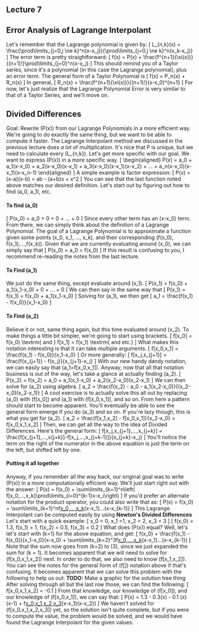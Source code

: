 ## Lecture 7

## Error Analysis of Lagrange Interpolant
Let's remember that the Lagrange polynomial is given by:
\[
L_{n,k}(x) = \frac{\prod\limits_{j=0,j \ne k}^n(x-x_j)}{\prod\limits_{j=0,j \ne k}^n(x_k-x_j)}
\]
The error term is pretty straightforward:
\[
f(x) = P(x) + \frac{f^{n+1}(\xi(x))}{(n+1)!}\prod\limits_{j=0}^n(x-x_j)
\]
This should remind you of a Taylor series, since it's a polynomial (in this case the Lagrange polynomial), plus an error term. The general form of a Taylor Polynomial is
\[
f(x) = P_n(x) + R_n(x)
\]
In general,
\[
R_n(x) = \frac{f^{n+1}(\xi(x))}{(n+1)!}(x-x_0)^{n+1}
\]
For now, let's just realize that the Lagrange Polynomial Error is very similar to that of a Taylor Series, and we'll move on.

## Divided Differences
Goal: Rewrite \(P(x)\) from our Lagrange Polynomials in a more efficient way. We're going to do exactly the same thing, but we want to be able to compute it faster. The Lagrange Interpolant method we discussed in the previous lecture does *a lot* of multiplication. It's nice that P is unique, but we need to calculate every \(L_{n,k}\).
Let's get more specific with our goal. We want to express \(P(x)\) in a more specific way.
\[
\begin{aligned}
P(x) = a_0 + a_1(x-x_0) + a_2(x-x_0)(x-x_1) + a_3(x-x_0)(x-x_1)(x-x_2) + ... + a_n(x-x_0)(x-x_1)(x-x_n-1)
\end{aligned}
\]
A simple example is factor expression:
\[
P(x) = (x-a)(x-b) = ab - (a+b)x + x^2
\]
You can see that the last function noted above matches our desired definition.
Let's start out by figuring out how to find \(a_0, a_1\), etc.
#### To find \(a_0\)
\[
P(x_0) = a_0 + 0 + 0 + ... + 0
\]
Since every other term has an \(x-x_0\) term.
From there, we can simply think about the definition of a Lagrange Polynomial. The goal of a Lagrange Polynomial is to approximate a function given some points \(x_0, x_1, ..., x_k\), and their corresponding \(f(x_0), f(x_1),...,f(x_k)\). Given that we are currently evaluating around \(x_0\), we can simply say that
\[
P(x_0) = a_0 = f(x_0)
\]
If this result is confusing to you, I recommend re-reading the notes from the last lecture.
#### To Find \(a_1\)
We just do the same thing, except evaluate around \(x_1\).
\[
P(x_1) = f(x_0) + a_1(x_1-x_0) + 0 + ... + 0
\]
We can then say in the same way that
\[
P(x_1) = f(x_1) = f(x_0) + a_1(x_1-x_0)
\]
Solving for \(a_1\), we then get
\[
a_1 = \frac{f(x_1) - f(x_0)}{x_1-x_0}
\]
#### To Find \(a_2\)
Believe it or not, same thing again, but this time evaluated around \(x_2\).
To make things a little bit simpler, we're going to start using brackets.
\[
f[x_0] = f(x_0) \textrm{ and } f[x_1] = f(x_1) \textrm{ and etc.}
\]
What makes this notation interesting is that it can take multiple arguments.
\[
f[x_0,x_1] = \frac{f(x_1) - f(x_0)}{x_1-x_0}
\]
Or more generally:
\[
f[x_j,x_{j+1}] = \frac{f(x_{j+1}) - f(x_j)}{x_{j+1}-x_j}
\]
With our new handy dandy notation, we can easily say that \(a_1=f[x_0,x_1]\). Anyway, now that all that notation business is out of the way, let's take a glance at actually finding \(a_2\).
\[
P(x_2) = f(x_2) = a_0 + a_1(x_1-x_0) + a_2(x_2-x_0)(x_2-x_1)
\]
We can then solve for \(a_2\) using algebra.
\[
a_2 = \frac{f(x_2) - a_0 - a_1(x_2-x_0)}{(x_2-x_0)(x_2-x_1)}
\]
A cool exercise is to actually solve this all out by replacing \(a_0\) with \(f[x_0]\) and \(a_1\) with \(f[x_0,x_1]\), and so on. From here a pattern should start to become apparent. You'll eventually be able to see the general form emerge if you do \(a_3\) and so on. If you're lazy though, this is what you get for \(a_2\).
\[
a_2 = \frac{f[x_1,x_2] - f[x_0,x_1]}{x_2-x_0} = f[x_0,x_1,x_2]
\]
Then, we can get all the way to the idea of Divided Differences. Here's the general form:
\[
f[x_j,x_{j+1},...,x_{j+k}] = \frac{f[x_{j+1},...,x{j+k}]-f[x_j,...,x_{j+k-1}]}{x_{j+k}-x_j}
\]
You'll notice the term on the right of the numerator in the above equation is just the term on the left, but shifted left by one.

#### Putting it all together
Anyway, if you remember all the way back, our original goal was to write \(P(x)\) in a more computationally efficient way.  We'll just start right out with the answer:
\[
P(x) = f(x_0) + \sum\limits_{k=1}^n\left( f[x_0,...,x_k]\prod\limits_{i=0}^{k-1}x-x_i\right)
\]
If you'd prefer an alternate notation for the product operator, you could also write that as:
\[
P(x) = f(x_0) + \sum\limits_{k=1}^nf[x_0,...,x_k](x-x_0)(x-x_1)...(x-x_{k-1})
\]
This Lagrange Interpolant can be computed easily by using **Newton's Divided Differences**
Let's start with a quick example:
\[
x_0 = 0, x_1 =1, x_2 = 2, x_3 = 3
\]
\[
f(x_0) = 1.3, f(x_1) = 1, f(x_2) = 0.5, f(x_3) = 0.2
\]
What does \(P(x)\) equal?
Well, let's let's start with \(k=1\) for the above equation, and get:
\[
f(x_0) + \frac{f(x_1) - f(x_0)}{x_1-x_0}(x-x_0) + \sum\limits_{k=2}^3f[x_0,...,x_k](x-x_0)(x-x_1)...(x-x_{k-1})
\]
Note that the sum now goes from \(k=2\) to \(3\), since we just expanded the sum for \(k = 1\). It becomes apparent that we will need to solve for \(f[x_0,x_1,x_2]\) next. In order to do that, we also need to know \(f[x_1,x_2]\). You can see the notes for the general form of \(f[]\) notation above if that's confusing. It becomes apparent that we can solve this problem with the following to help us out:
**TODO:** Make a graphic for the solution tree thing
After solving through all but the last row those, we can find the following:
\[
f[x_0,x_1,x_2] = -0.1
\]
From that knowledge, our knowledge of \(f[x_0]\), and our knowledge of \(f[x_0,x_1]\), we can say that:
\[
P(x) = 1.3 - 0.3(x) - 0.1 (x)(x-1) + f[x_0,x_1,x_2,x_3](x-x_0)(x-x_1)(x-x_2))
\]
We haven't solved for \(f[x_0,x_1,x_2,x_3]\) yet, so the solution isn't quite complete, but if you were to compute the value, the problem would be solved, and we would have found the Lagrange Interpolant for the given values.
